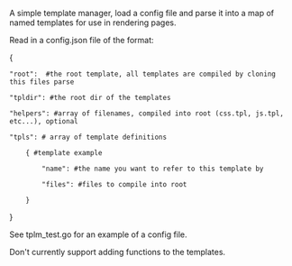 A simple template manager, load a config file and parse it into a map of named templates for use in rendering pages.


Read in a config.json file of the format:

{

	"root":  #the root template, all templates are compiled by cloning this files parse

	"tpldir": #the root dir of the templates

	"helpers": #array of filenames, compiled into root (css.tpl, js.tpl, etc...), optional

	"tpls": # array of template definitions

		{ #template example

			"name": #the name you want to refer to this template by

			"files": #files to compile into root

		}

}


See tplm_test.go for an example of a config file.

Don't currently support adding functions to the templates.